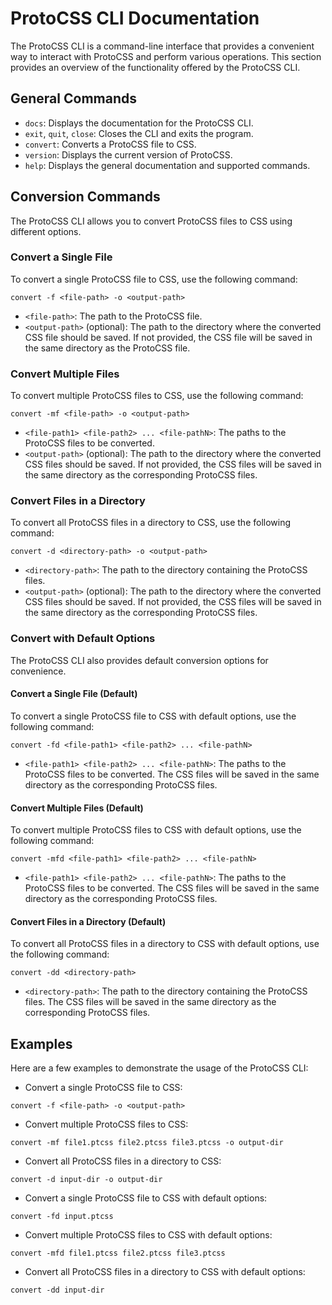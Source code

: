 # ProtoCSS CLI Documentation

The ProtoCSS CLI is a command-line interface that provides a convenient way to interact with ProtoCSS and perform various operations. This section provides an overview of the functionality offered by the ProtoCSS CLI.

## General Commands

- `docs`: Displays the documentation for the ProtoCSS CLI.
- `exit`, `quit`, `close`: Closes the CLI and exits the program.
- `convert`: Converts a ProtoCSS file to CSS.
- `version`: Displays the current version of ProtoCSS.
- `help`: Displays the general documentation and supported commands.

## Conversion Commands

The ProtoCSS CLI allows you to convert ProtoCSS files to CSS using different options.

### Convert a Single File

To convert a single ProtoCSS file to CSS, use the following command:

```commandline
convert -f <file-path> -o <output-path>
```


- `<file-path>`: The path to the ProtoCSS file.
- `<output-path>` (optional): The path to the directory where the converted CSS file should be saved. If not provided, the CSS file will be saved in the same directory as the ProtoCSS file.

### Convert Multiple Files

To convert multiple ProtoCSS files to CSS, use the following command:

```commandline
convert -mf <file-path> -o <output-path>
```


- `<file-path1> <file-path2> ... <file-pathN>`: The paths to the ProtoCSS files to be converted.
- `<output-path>` (optional): The path to the directory where the converted CSS files should be saved. If not provided, the CSS files will be saved in the same directory as the corresponding ProtoCSS files.

### Convert Files in a Directory

To convert all ProtoCSS files in a directory to CSS, use the following command:

```commandline
convert -d <directory-path> -o <output-path>
```

- `<directory-path>`: The path to the directory containing the ProtoCSS files.
- `<output-path>` (optional): The path to the directory where the converted CSS files should be saved. If not provided, the CSS files will be saved in the same directory as the corresponding ProtoCSS files.

### Convert with Default Options

The ProtoCSS CLI also provides default conversion options for convenience.

#### Convert a Single File (Default)

To convert a single ProtoCSS file to CSS with default options, use the following command:
```
convert -fd <file-path1> <file-path2> ... <file-pathN>
```

- `<file-path1> <file-path2> ... <file-pathN>`: The paths to the ProtoCSS files to be converted. The CSS files will be saved in the same directory as the corresponding ProtoCSS files.

#### Convert Multiple Files (Default)

To convert multiple ProtoCSS files to CSS with default options, use the following command:
    
```commandline
convert -mfd <file-path1> <file-path2> ... <file-pathN>
```

- `<file-path1> <file-path2> ... <file-pathN>`: The paths to the ProtoCSS files to be converted. The CSS files will be saved in the same directory as the corresponding ProtoCSS files.

#### Convert Files in a Directory (Default)

To convert all ProtoCSS files in a directory to CSS with default options, use the following command:

```commandline
convert -dd <directory-path>
```

- `<directory-path>`: The path to the directory containing the ProtoCSS files. The CSS files will be saved in the same directory as the corresponding ProtoCSS files.

## Examples

Here are a few examples to demonstrate the usage of the ProtoCSS CLI:

- Convert a single ProtoCSS file to CSS:

```commandline
convert -f <file-path> -o <output-path>
```

- Convert multiple ProtoCSS files to CSS:

```commandline
convert -mf file1.ptcss file2.ptcss file3.ptcss -o output-dir
```

- Convert all ProtoCSS files in a directory to CSS:
```commandline
convert -d input-dir -o output-dir
```

- Convert a single ProtoCSS file to CSS with default options:
```commandline
convert -fd input.ptcss
```

- Convert multiple ProtoCSS files to CSS with default options:
```commandline
convert -mfd file1.ptcss file2.ptcss file3.ptcss
```

- Convert all ProtoCSS files in a directory to CSS with default options:

```commandline
convert -dd input-dir
```

